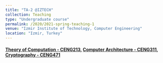 ```yaml
---
title: "TA-2 @IZTECH"
collection: Teaching
type: "Undergraduate course"
permalink: /2020/2021-spring-teaching-1
venue: "Izmir Institute of Technology, Computer Engineering"
location: "Izmir, Turkey"
---
```


#### [Theory of Computation - CENG213](https://ceng.iyte.edu.tr/courses/ceng-213/), [Computer Architecture - CENG311](https://ceng.iyte.edu.tr/courses/ceng-311/), [Cryptography - CENG471](https://ceng.iyte.edu.tr/courses/ceng-471/)



